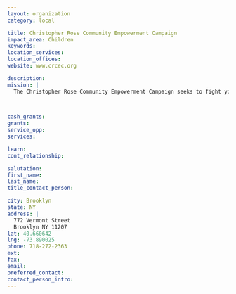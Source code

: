 ```yaml
---
layout: organization
category: local

title: Christopher Rose Community Empowerment Campaign
impact_area: Children
keywords: 
location_services: 
location_offices: 
website: www.crcec.org

description: 
mission: |
  The Christopher Rose Community Empowerment Campaign seeks to fight youth violence by raising community awareness and creating solutions by offering positive alternatives.

  

cash_grants: 
grants: 
service_opp: 
services: 

learn: 
cont_relationship: 

salutation: 
first_name: 
last_name: 
title_contact_person: 

city: Brooklyn
state: NY
address: |
  772 Vermont Street     
  Brooklyn NY 11207
lat: 40.660642
lng: -73.890025
phone: 718-272-2363
ext: 
fax: 
email: 
preferred_contact: 
contact_person_intro: 
---
```

